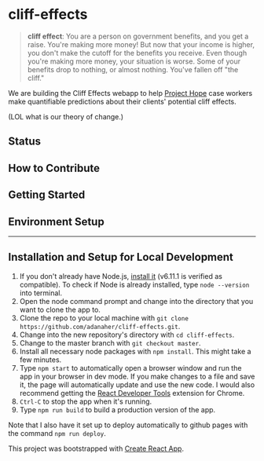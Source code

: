 # cliff-effects

> **cliff effect**: You are a person on government benefits, and you get a raise.  You're making more money!  But now that your income is higher, you don't make the cutoff for the benefits you receive.  Even though you're making more money, your situation is worse. Some of your benefits drop to nothing, or almost nothing. You've fallen off "the cliff."

We are building the Cliff Effects webapp to help [Project Hope](http://www.prohope.org/) case workers make quantifiable predictions about their clients' potential cliff effects.

(LOL what is our theory of change.)

## Status


## How to Contribute


## Getting Started


## Environment Setup


-----

## Installation and Setup for Local Development

1. If you don't already have Node.js, [install it](https://nodejs.org/en/) (v6.11.1 is verified as compatible).  To check if Node is already installed, type `node --version` into terminal.
2. Open the node command prompt and change into the directory that you want to clone the app to.
3. Clone the repo to your local machine with `git clone https://github.com/adanaher/cliff-effects.git`.
4. Change into the new repository's directory with `cd cliff-effects`.
5. Change to the master branch with `git checkout master`.
6. Install all necessary node packages with `npm install`. This might take a few minutes.
7. Type `npm start` to automatically open a browser window and run the app in your browser in dev mode. If you make changes to a file and save it, the page will automatically update and use the new code. I would also recommend getting the [React Developer Tools](https://www.google.com/url?sa=t&rct=j&q=&esrc=s&source=web&cd=4&cad=rja&uact=8&ved=0ahUKEwiZ__6Vg_jVAhWQ14MKHczrDtoQFgg4MAM&url=https%3A%2F%2Fchrome.google.com%2Fwebstore%2Fdetail%2Freact-developer-tools%2Ffmkadmapgofadopljbjfkapdkoienihi%3Fhl%3Den&usg=AFQjCNEv0udXgBoaukzJa59I_vufhScUbQ) extension for Chrome.
8. `Ctrl-C` to stop the app when it's running.
9. Type `npm run build` to build a production version of the app.

Note that I also have it set up to deploy automatically to github pages with the command `npm run deploy`.


This project was bootstrapped with [Create React App](https://github.com/facebookincubator/create-react-app).